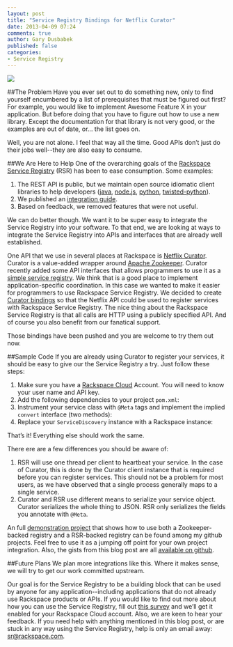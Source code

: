 ```yaml
---
layout: post
title: "Service Registry Bindings for Netflix Curator"
date: 2013-04-09 07:24
comments: true
author: Gary Dusbabek
published: false
categories: 
- Service Registry
---
```

<img src="a/2013-04-09-service-registry-curator-bindings/feetshures.png"/>

##The Problem
Have you ever set out to do something new, only to find yourself encumbered by a list of prerequisites that 
must be figured out first?  For example, you would like to implement Awesome Feature X in your application.
But before doing that you have to figure out how to use a new library.  Except the documentation for that 
library is not very good, or the examples are out of date, or... the list goes on.

Well, you are not alone. I feel that way all the time.  Good APIs don’t just do their jobs well--they are 
also easy to consume.  

##We Are Here to Help
One of the overarching goals of the [Rackspace Service Registry](https://dfw.registry.api.rackspacecloud.com/)
(RSR) has been to ease consumption.  Some examples:

1. The REST API is public, but we maintain open source idiomatic client libraries to help developers 
   ([java](https://github.com/racker/java-service-registry-client),
   [node.js](https://github.com/racker/node-service-registry-client),
   [python](https://github.com/racker/python-service-registry-client),
   [twisted-python](https://github.com/racker/python-twisted-service-registry-client)).
2. We published an [integration guide](http://docs.rackspace.com/rsr/api/v1.0/sr-devguide/content/integration-instructions.html).
3. Based on feedback, we removed features that were not useful.

We can do better though.  We want it to be super easy to integrate the Service Registry into your software.
To that end, we are looking at ways to integrate the Service Registry into APIs and interfaces that are already
well established.

One API that we use in several places at Rackspace is
[Netflix Curator](https://github.com/netflix/curator).  Curator is a value-added wrapper around 
[Apache Zookeeper](http://zookeeper.apache.org/).  Curator recently added some API interfaces that allows programmers 
to use it as a [simple service registry](https://github.com/Netflix/curator/wiki/Service-Discovery).  We think that 
is a good place to implement application-specific coordination.  In this case we wanted to make it easier for 
programmers to use Rackspace Service Registry.  We decided to create 
[Curator bindings](https://github.com/racker/java-service-registry-client/pull/20) so that the Netflix API could be 
used to register services with Rackspace Service Registry.  The nice thing about the Rackspace Service Registry 
is that all calls are HTTP using a publicly specified API.  And of course you also benefit from our fanatical support.

Those bindings have been pushed and you are welcome to try them out now.

##Sample Code
If you are already using Curator to register your services, it should be easy to give our the Service Registry a try.
Just follow these steps:


1. Make sure you have a [Rackspace Cloud](http://www.rackspace.com/cloud/) Account.  You will need to know your user 
   name and API key.
2. Add the following dependencies to your project <code>pom.xml</code>:
   <script src="https://gist.github.com/gdusbabek/5338824.js?file=pom_snippet.xml" type="text/javascript"></script>
3. Instrument your service class with <code>@Meta</code> tags and implement the implied <code>convert</code> interface
   (two methods):
   <script src="https://gist.github.com/gdusbabek/5338824.js?file=service_class_0.java" type="text/javascript"></script>
4. Replace your <code>ServiceDiscovery</code> instance with a Rackspace instance:
   <script src="https://gist.github.com/gdusbabek/5338824.js?file=rsr_discovery_build.java" type="text/javascript"></script>
   
That’s it!  Everything else should work the same.

There ere are a few differences you should be aware of:

1.  RSR will use one thread per client to heartbeat your service.  In the case of Curator, this is done by the 
    Curator client instance that is required before you can register services.  This should not be a problem for 
    most users, as we have observed that a single process generally maps to a single service.
2.  Curator and RSR use different means to serialize your service object.  Curator serializes the whole thing to 
    JSON.  RSR only serializes the fields you annotate with <code>@Meta</code>.

An full [demonstration project](https://github.com/gdusbabek/rsr_curator) that shows how to use both a Zookeeper-backed
registry and a RSR-backed registry can be found among my github projects.  Feel free to use it as a jumping off point 
for your own project integration.  Also, the gists from this blog post are all 
[available on github](https://gist.github.com/gdusbabek/5338824).

##Future Plans
We plan more integrations like this.  Where it makes sense, we will try to get our work committed upstream.  

Our goal is for the Service Registry to be a building block that can be used by anyone for any application--including 
applications that do not already use Rackspace products or APIs.  If you would like to find out more about how you can 
use the Service Registry, fill out [this survey](https://surveys.rackspace.com/Survey.aspx?s=f3d6e51580ab4510a564487fafdafdfd) 
and we’ll get it enabled for your Rackspace Cloud account.  Also, we are keen to hear your feedback.  If you need help 
with anything mentioned in this blog post, or are stuck in any way using the Service Registry, help is only an email 
away: [sr@rackspace.com](mailto://sr@rackspace.com).

